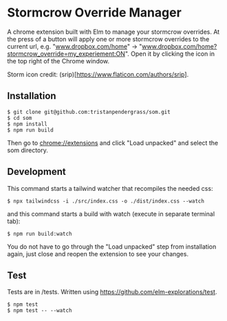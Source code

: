 # Stormcrow Override Manager

A chrome extension built with Elm to manage your stormcrow overrides. At the press of a button will apply one or more stormcrow overrides to the current url, e.g. "www.dropbox.com/home" -> "www.dropbox.com/home?stormcrow_override=my_experiement:ON". Open it by clicking the icon in the top right of the Chrome window.

Storm icon credit: (srip)[https://www.flaticon.com/authors/srip].

## Installation

```
$ git clone git@github.com:tristanpendergrass/som.git
$ cd som
$ npm install
$ npm run build
```

Then go to [chrome://extensions](chrome://extensions) and click "Load unpacked" and select the som directory.

## Development

This command starts a tailwind watcher that recompiles the needed css:

```
$ npx tailwindcss -i ./src/index.css -o ./dist/index.css --watch
```

and this command starts a build with watch (execute in separate terminal tab):

```
$ npm run build:watch
```

You do not have to go through the "Load unpacked" step from installation again, just close and reopen the extension to see your changes.


## Test

Tests are in /tests. Written using https://github.com/elm-explorations/test.

```
$ npm test
$ npm test -- --watch
```
